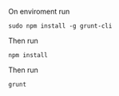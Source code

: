 On enviroment run 

```sudo npm install -g grunt-cli```

Then run

```npm install```

Then run

```grunt```